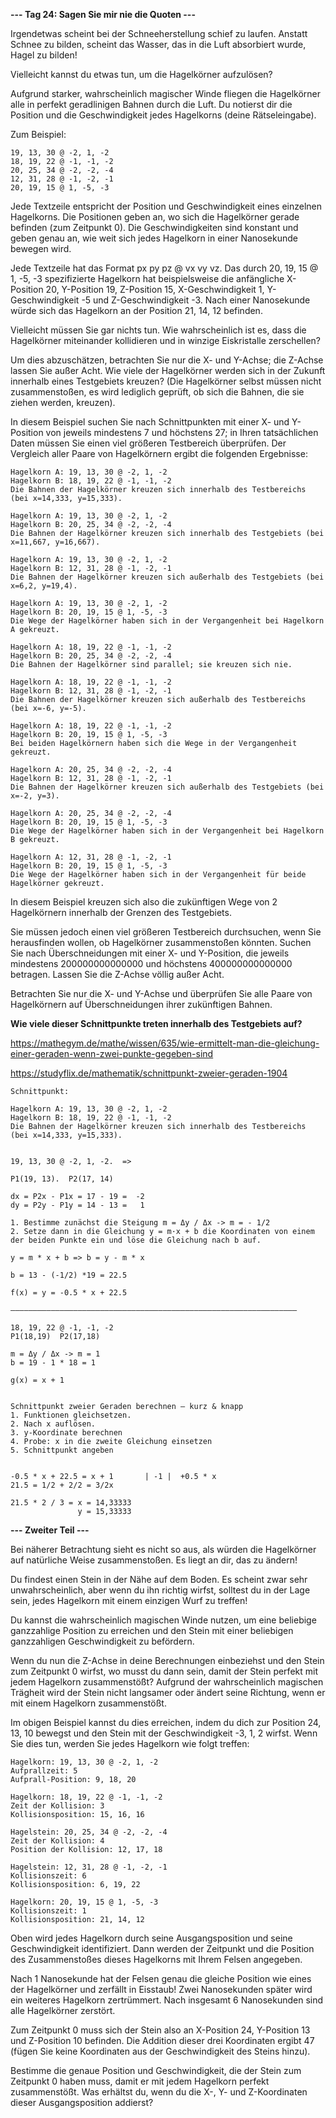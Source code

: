 **--- Tag 24: Sagen Sie mir nie die Quoten ---**

Irgendetwas scheint bei der Schneeherstellung schief zu laufen. Anstatt Schnee zu bilden, scheint das Wasser, das in die Luft absorbiert wurde, Hagel zu bilden!

Vielleicht kannst du etwas tun, um die Hagelkörner aufzulösen?

Aufgrund starker, wahrscheinlich magischer Winde fliegen die Hagelkörner alle in perfekt geradlinigen Bahnen durch die Luft. Du notierst dir die Position und
die Geschwindigkeit jedes Hagelkorns (deine Rätseleingabe).

Zum Beispiel:

```
19, 13, 30 @ -2, 1, -2
18, 19, 22 @ -1, -1, -2
20, 25, 34 @ -2, -2, -4
12, 31, 28 @ -1, -2, -1
20, 19, 15 @ 1, -5, -3
```

Jede Textzeile entspricht der Position und Geschwindigkeit eines einzelnen Hagelkorns. Die Positionen geben an, wo sich die Hagelkörner gerade befinden (zum
Zeitpunkt 0). Die Geschwindigkeiten sind konstant und geben genau an, wie weit sich jedes Hagelkorn in einer Nanosekunde bewegen wird.

Jede Textzeile hat das Format px py pz @ vx vy vz. Das durch 20, 19, 15 @ 1, -5, -3 spezifizierte Hagelkorn hat beispielsweise die anfängliche X-Position 20,
Y-Position 19, Z-Position 15, X-Geschwindigkeit 1, Y-Geschwindigkeit -5 und Z-Geschwindigkeit -3. Nach einer Nanosekunde würde sich das Hagelkorn an der
Position 21, 14, 12 befinden.

Vielleicht müssen Sie gar nichts tun. Wie wahrscheinlich ist es, dass die Hagelkörner miteinander kollidieren und in winzige Eiskristalle zerschellen?

Um dies abzuschätzen, betrachten Sie nur die X- und Y-Achse; die Z-Achse lassen Sie außer Acht. Wie viele der Hagelkörner werden sich in der Zukunft innerhalb
eines Testgebiets kreuzen? (Die Hagelkörner selbst müssen nicht zusammenstoßen, es wird lediglich geprüft, ob sich die Bahnen, die sie ziehen werden, kreuzen).

In diesem Beispiel suchen Sie nach Schnittpunkten mit einer X- und Y-Position von jeweils mindestens 7 und höchstens 27; in Ihren tatsächlichen Daten müssen Sie
einen viel größeren Testbereich überprüfen. Der Vergleich aller Paare von Hagelkörnern ergibt die folgenden Ergebnisse:

```
Hagelkorn A: 19, 13, 30 @ -2, 1, -2
Hagelkorn B: 18, 19, 22 @ -1, -1, -2
Die Bahnen der Hagelkörner kreuzen sich innerhalb des Testbereichs (bei x=14,333, y=15,333).

Hagelkorn A: 19, 13, 30 @ -2, 1, -2
Hagelkorn B: 20, 25, 34 @ -2, -2, -4
Die Bahnen der Hagelkörner kreuzen sich innerhalb des Testgebiets (bei x=11,667, y=16,667).

Hagelkorn A: 19, 13, 30 @ -2, 1, -2
Hagelkorn B: 12, 31, 28 @ -1, -2, -1
Die Bahnen der Hagelkörner kreuzen sich außerhalb des Testgebiets (bei x=6,2, y=19,4).

Hagelkorn A: 19, 13, 30 @ -2, 1, -2
Hagelkorn B: 20, 19, 15 @ 1, -5, -3
Die Wege der Hagelkörner haben sich in der Vergangenheit bei Hagelkorn A gekreuzt.

Hagelkorn A: 18, 19, 22 @ -1, -1, -2
Hagelkorn B: 20, 25, 34 @ -2, -2, -4
Die Bahnen der Hagelkörner sind parallel; sie kreuzen sich nie.

Hagelkorn A: 18, 19, 22 @ -1, -1, -2
Hagelkorn B: 12, 31, 28 @ -1, -2, -1
Die Bahnen der Hagelkörner kreuzen sich außerhalb des Testbereichs (bei x=-6, y=-5).

Hagelkorn A: 18, 19, 22 @ -1, -1, -2
Hagelkorn B: 20, 19, 15 @ 1, -5, -3
Bei beiden Hagelkörnern haben sich die Wege in der Vergangenheit gekreuzt.

Hagelkorn A: 20, 25, 34 @ -2, -2, -4
Hagelkorn B: 12, 31, 28 @ -1, -2, -1
Die Bahnen der Hagelkörner kreuzen sich außerhalb des Testgebiets (bei x=-2, y=3).

Hagelkorn A: 20, 25, 34 @ -2, -2, -4
Hagelkorn B: 20, 19, 15 @ 1, -5, -3
Die Wege der Hagelkörner haben sich in der Vergangenheit bei Hagelkorn B gekreuzt.

Hagelkorn A: 12, 31, 28 @ -1, -2, -1
Hagelkorn B: 20, 19, 15 @ 1, -5, -3
Die Wege der Hagelkörner haben sich in der Vergangenheit für beide Hagelkörner gekreuzt.
```

In diesem Beispiel kreuzen sich also die zukünftigen Wege von 2 Hagelkörnern innerhalb der Grenzen des Testgebiets.

Sie müssen jedoch einen viel größeren Testbereich durchsuchen, wenn Sie herausfinden wollen, ob Hagelkörner zusammenstoßen könnten. Suchen Sie nach
Überschneidungen mit einer X- und Y-Position, die jeweils mindestens 200000000000000 und höchstens 400000000000000 betragen.
Lassen Sie die Z-Achse völlig außer Acht.

Betrachten Sie nur die X- und Y-Achse und überprüfen Sie alle Paare von Hagelkörnern auf Überschneidungen ihrer zukünftigen Bahnen.

**Wie viele dieser Schnittpunkte treten innerhalb des Testgebiets auf?**

https://mathegym.de/mathe/wissen/635/wie-ermittelt-man-die-gleichung-einer-geraden-wenn-zwei-punkte-gegeben-sind

https://studyflix.de/mathematik/schnittpunkt-zweier-geraden-1904

```
Schnittpunkt:

Hagelkorn A: 19, 13, 30 @ -2, 1, -2
Hagelkorn B: 18, 19, 22 @ -1, -1, -2
Die Bahnen der Hagelkörner kreuzen sich innerhalb des Testbereichs (bei x=14,333, y=15,333).


19, 13, 30 @ -2, 1, -2.  =>

P1(19, 13).  P2(17, 14)

dx = P2x - P1x = 17 - 19 =  -2
dy = P2y - P1y = 14 - 13 =   1

1. Bestimme zunächst die Steigung m = Δy / Δx -> m = - 1/2
2. Setze dann in die Gleichung y = m·x + b die Koordinaten von einem der beiden Punkte ein und löse die Gleichung nach b auf.

y = m * x + b => b = y - m * x

b = 13 - (-1/2) *19 = 22.5

f(x) = y = -0.5 * x + 22.5

————————————————————————————————————————————————————————————————

18, 19, 22 @ -1, -1, -2
P1(18,19)  P2(17,18)

m = Δy / Δx -> m = 1
b = 19 - 1 * 18 = 1

g(x) = x + 1


Schnittpunkt zweier Geraden berechnen – kurz & knapp
1. Funktionen gleichsetzen.
2. Nach x auflösen.
3. y-Koordinate berechnen
4. Probe: x in die zweite Gleichung einsetzen
5. Schnittpunkt angeben


-0.5 * x + 22.5 = x + 1       | -1 |  +0.5 * x
21.5 = 1/2 + 2/2 = 3/2x

21.5 * 2 / 3 = x = 14,33333
               y = 15,33333
```

**--- Zweiter Teil ---**

Bei näherer Betrachtung sieht es nicht so aus, als würden die Hagelkörner auf natürliche Weise zusammenstoßen.
Es liegt an dir, das zu ändern!

Du findest einen Stein in der Nähe auf dem Boden.
Es scheint zwar sehr unwahrscheinlich, aber wenn du ihn richtig wirfst, solltest du in der Lage sein, jedes
Hagelkorn mit einem einzigen Wurf zu treffen!

Du kannst die wahrscheinlich magischen Winde nutzen, um eine beliebige ganzzahlige Position zu erreichen und den Stein mit einer beliebigen ganzzahligen
Geschwindigkeit zu befördern.

Wenn du nun die Z-Achse in deine Berechnungen einbeziehst und den Stein zum Zeitpunkt 0 wirfst, wo musst du dann sein, damit der
Stein perfekt mit jedem Hagelkorn zusammenstößt? Aufgrund der wahrscheinlich magischen Trägheit wird der Stein nicht langsamer oder ändert seine Richtung, wenn
er mit einem Hagelkorn zusammenstößt.

Im obigen Beispiel kannst du dies erreichen, indem du dich zur Position 24, 13, 10 bewegst und den Stein mit der Geschwindigkeit -3, 1, 2 wirfst.
Wenn Sie dies tun, werden Sie jedes Hagelkorn wie folgt treffen:

```
Hagelkorn: 19, 13, 30 @ -2, 1, -2
Aufprallzeit: 5
Aufprall-Position: 9, 18, 20

Hagelkorn: 18, 19, 22 @ -1, -1, -2
Zeit der Kollision: 3
Kollisionsposition: 15, 16, 16

Hagelstein: 20, 25, 34 @ -2, -2, -4
Zeit der Kollision: 4
Position der Kollision: 12, 17, 18

Hagelstein: 12, 31, 28 @ -1, -2, -1
Kollisionszeit: 6
Kollisionsposition: 6, 19, 22

Hagelkorn: 20, 19, 15 @ 1, -5, -3
Kollisionszeit: 1
Kollisionsposition: 21, 14, 12
```

Oben wird jedes Hagelkorn durch seine Ausgangsposition und seine Geschwindigkeit identifiziert.
Dann werden der Zeitpunkt und die Position des Zusammenstoßes dieses Hagelkorns mit Ihrem Felsen angegeben.

Nach 1 Nanosekunde hat der Felsen genau die gleiche Position wie eines der Hagelkörner und zerfällt in Eisstaub!
Zwei Nanosekunden später wird ein weiteres Hagelkorn zertrümmert.
Nach insgesamt 6 Nanosekunden sind alle Hagelkörner zerstört.

Zum Zeitpunkt 0 muss sich der Stein also an X-Position 24, Y-Position 13 und Z-Position 10 befinden.
Die Addition dieser drei Koordinaten ergibt 47 (fügen Sie keine Koordinaten aus der Geschwindigkeit des Steins hinzu).

Bestimme die genaue Position und Geschwindigkeit, die der Stein zum Zeitpunkt 0 haben muss, damit er mit jedem Hagelkorn perfekt zusammenstößt.
Was erhältst du, wenn du die X-, Y- und Z-Koordinaten dieser Ausgangsposition addierst?